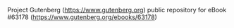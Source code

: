 Project Gutenberg (https://www.gutenberg.org) public repository for eBook #63178 (https://www.gutenberg.org/ebooks/63178)
